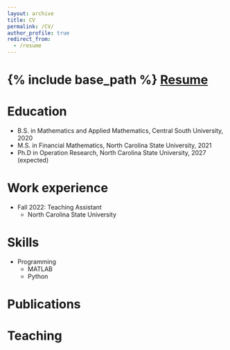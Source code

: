 ```yaml
---
layout: archive
title: CV
permalink: /CV/
author_profile: true
redirect_from:
  - /resume
---
```


{% include base_path  %}
[Resume](http://academicpages.github.io/files/paper1.pdf)
======

Education
======
* B.S. in Mathematics and Applied Mathematics, Central South University, 2020
* M.S. in Financial Mathematics, North Carolina State University, 2021
* Ph.D in Operation Research, North Carolina State University, 2027 (expected)

Work experience
======
* Fall 2022: Teaching Assistant
  * North Carolina State University

<!---
 * Duties included: Merging pull requests
 * Supervisor: Professor Hub
-->  

Skills
======
* Programming
  * MATLAB
  * Python

Publications
======
<!---
  <ul>{% for post in site.publications %}
    {% include archive-single-cv.html %}
    {% endfor %}</ul>

Talks
======
  <ul>{% for post in site.talks %}
    {% include archive-single-talk-cv.html %}
  {% endfor %}</ul>
-->  

Teaching
======
<!---
%  <ul>{% for post in site.teaching %}
%    {% include archive-single-cv.html %}
%  {% endfor %}</ul>
  
%Service and leadership
%======
%* Currently signed in to 43 different slack teams
-->  
